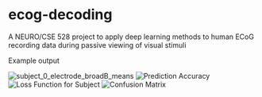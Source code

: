 # ecog-decoding
A NEURO/CSE 528 project to apply deep learning methods to human ECoG recording data during passive viewing of visual stimuli <br>

Example output <br>

![subject_0_electrode_broadB_means](https://github.com/Jordan-Elum/ecog-decoding/assets/109245915/a0614d9d-65a3-43f3-9e99-a90892e21950)
![Prediction Accuracy](https://github.com/Jordan-Elum/ecog-decoding/assets/109245915/900baeb7-6809-4b46-907e-e14b6c6470f7)
![Loss Function for Subject](https://github.com/Jordan-Elum/ecog-decoding/assets/109245915/7fcbbbbd-99d3-49ee-be20-b16ff7474f4f)
![Confusion Matrix](https://github.com/Jordan-Elum/ecog-decoding/assets/109245915/1021c73f-49e7-4ff4-8165-3ecb8d8eff5a)
